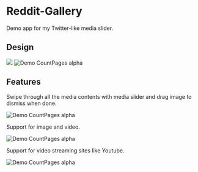 # Reddit-Gallery
Demo app for my Twitter-like media slider. 

## Design
![](https://i.imgur.com/B3j1BpY.png) ![Demo CountPages alpha](https://i.imgur.com/Wg4VlZb.png)

## Features
Swipe through all the media contents with media slider and drag image to dismiss when done.

![Demo CountPages alpha](https://thumbs.gfycat.com/HealthyScalyCockatiel-size_restricted.gif)

Support for image and video.

![Demo CountPages alpha](https://thumbs.gfycat.com/SerpentineLividIrishdraughthorse-size_restricted.gif)

Support for video streaming sites like Youtube.

![Demo CountPages alpha](https://thumbs.gfycat.com/PepperyCheapCuttlefish-size_restricted.gif)
